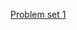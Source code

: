

[Problem set 1](https://colab.research.google.com/drive/1_xE3j7_ANfZykSZrIZNIkpnXzyqNuf2z?usp=sharing)
